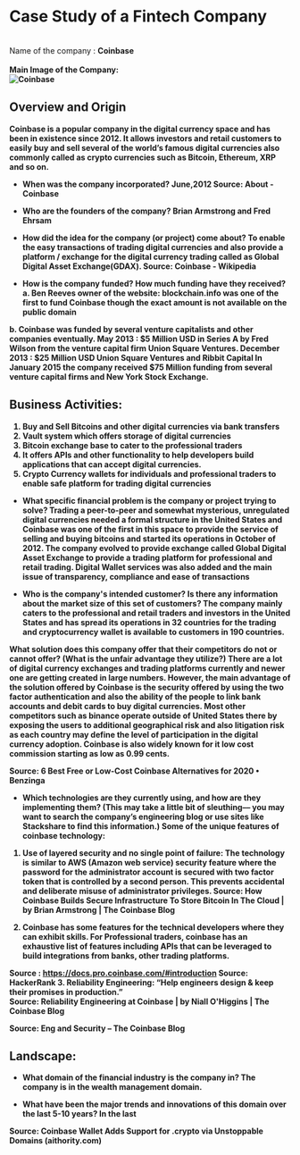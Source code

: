 # Case Study of a Fintech Company
<br/>Name of the company : <b>Coinbase<b><br/>
<br/>Main Image of the Company:<br/>
![Coinbase](https://www.coinbase.com/img/og-default.jpg)

## Overview and Origin 
Coinbase is a popular company in the digital currency space and has been in existence since 2012. It allows investors and retail customers to easily buy and sell several of the world’s famous digital currencies also commonly called as crypto currencies such as Bitcoin, Ethereum, XRP and so on.




* When was the company incorporated? 
June,2012 
Source: About - Coinbase

* Who are the founders of the company? Brian Armstrong and Fred Ehrsam

* How did the idea for the company (or project) come about? 
To enable the easy transactions of trading digital currencies and also provide a platform / exchange for the digital currency trading called as Global Digital Asset Exchange(GDAX). 
Source: Coinbase - Wikipedia
* How is the company funded? How much funding have they received?
a.	 Ben Reeves owner of the website:  blockchain.info was one of the first to fund Coinbase though the exact amount is not available on the public domain

b.	Coinbase was funded by several venture capitalists and other companies eventually. May 2013 : $5 Million USD in Series A by Fred Wilson from the venture capital firm Union Square Ventures.
December 2013 : $25 Million USD Union Square Ventures and Ribbit Capital
In January 2015 the company received $75 Million funding from several venture capital firms and New York Stock Exchange.


## Business Activities: 
1.	Buy and Sell Bitcoins and other digital currencies via bank transfers
2.	Vault system which offers storage of digital currencies
3.	Bitcoin exchange base to cater to the professional traders
4.	It offers APIs and other functionality to help developers build applications that can accept digital currencies.
5.	Crypto Currency wallets for individuals and professional traders to enable safe platform for trading digital currencies
* What specific financial problem is the company or project trying to solve? 
Trading a peer-to-peer and somewhat mysterious, unregulated digital currencies needed a formal structure in the United States and Coinbase was one of the first in this space to provide the service of selling and buying bitcoins and started its operations in October of 2012. The company evolved to provide exchange called Global Digital Asset Exchange to provide a trading platform for professional and retail trading. Digital Wallet services was also added and the main issue of transparency, compliance and ease of transactions

* Who is the company's intended customer?  Is there any information about the market size of this set of customers?
The company mainly caters to the professional and retail traders and investors in the United States and has spread its operations in 32 countries for the trading and cryptocurrency wallet is available to customers in 190 countries.

What solution does this company offer that their competitors do not or cannot offer? (What is the unfair advantage they utilize?)
There are a lot of digital currency exchanges and trading platforms currently and newer one are getting created in large numbers. However, the main advantage of the solution offered by Coinbase is the security offered by using the two factor authentication and also the ability of the people to link bank accounts and debit cards to buy digital currencies. Most other competitors such as binance operate outside of United States there by exposing the users to additional geographical risk and also litigation risk as each country  may define the level of participation in the digital currency adoption. Coinbase is also widely known for it low cost commission starting as low as 0.99 cents.

Source: 6 Best Free or Low-Cost Coinbase Alternatives for 2020 • Benzinga
* Which technologies are they currently using, and how are they implementing them? (This may take a little bit of sleuthing–– you may want to search the company’s engineering blog or use sites like Stackshare to find this information.)
Some of the unique features of coinbase technology:
1.	Use of layered security and no single point of failure: The technology is similar to AWS (Amazon web service) security feature where the password for the administrator account is secured with two factor token that is controlled by a second person. This prevents accidental and deliberate misuse of administrator privileges. 
Source: How Coinbase Builds Secure Infrastructure To Store Bitcoin In The Cloud | by Brian Armstrong | The Coinbase Blog

2.	Coinbase has some features for the technical developers where they can exhibit skills. For Professional traders, coinbase has an exhaustive list of features including APIs that can be leveraged to build integrations from banks, other trading platforms.

Source : https://docs.pro.coinbase.com/#introduction
Source: HackerRank
3.	Reliability Engineering: “Help engineers design & keep their promises in production.”  
Source: Reliability Engineering at Coinbase | by Niall O'Higgins | The Coinbase Blog


Source: Eng and Security – The Coinbase Blog

## Landscape:

* What domain of the financial industry is the company in?
  The company is in the wealth management domain.

* What have been the major trends and innovations of this domain over the last 5-10 years?
In the last 

Source: Coinbase Wallet Adds Support for .crypto via Unstoppable Domains (aithority.com)

